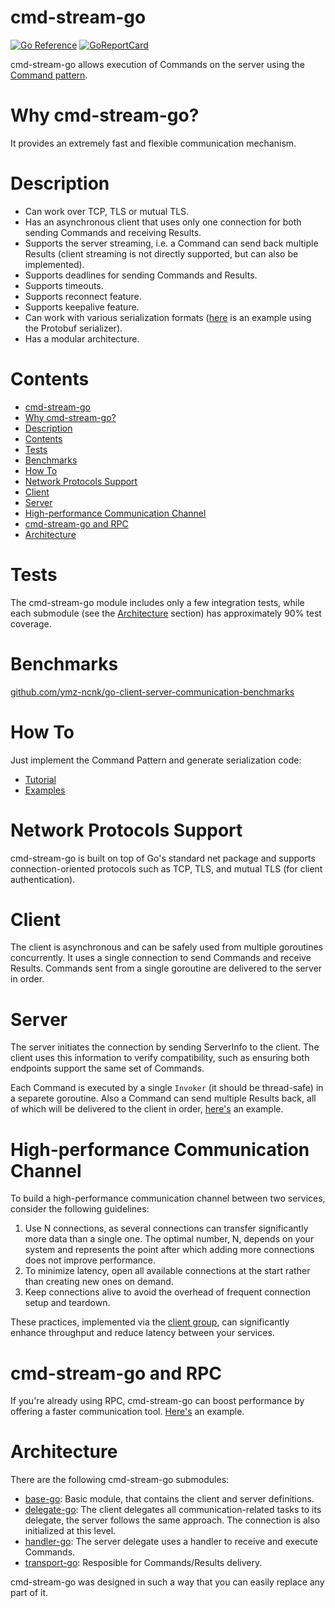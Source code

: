 # cmd-stream-go

[![Go Reference](https://pkg.go.dev/badge/github.com/cmd-stream/cmd-stream-go.svg)](https://pkg.go.dev/github.com/cmd-stream/cmd-stream-go)
[![GoReportCard](https://goreportcard.com/badge/cmd-stream/cmd-stream-go)](https://goreportcard.com/report/github.com/cmd-stream/cmd-stream-go)

cmd-stream-go allows execution of Commands on the server using the 
[Command pattern](https://ymz-ncnk.medium.com/command-pattern-as-an-api-architecture-style-be9ac25d6d94).

# Why cmd-stream-go?
It provides an extremely fast and flexible communication mechanism.

# Description
- Can work over TCP, TLS or mutual TLS.
- Has an asynchronous client that uses only one connection for both sending 
  Commands and receiving Results.
- Supports the server streaming, i.e. a Command can send back multiple Results
  (client streaming is not directly supported, but can also be implemented).
- Supports deadlines for sending Commands and Results.
- Supports timeouts.
- Supports reconnect feature.
- Supports keepalive feature.
- Can work with various serialization formats ([here](https://github.com/cmd-stream/cmd-stream-examples-go/tree/main/standard_protobuf) is an example using the Protobuf serializer).
- Has a modular architecture.

# Contents
- [cmd-stream-go](#cmd-stream-go)
- [Why cmd-stream-go?](#why-cmd-stream-go)
- [Description](#description)
- [Contents](#contents)
- [Tests](#tests)
- [Benchmarks](#benchmarks)
- [How To](#how-to)
- [Network Protocols Support](#network-protocols-support)
- [Client](#client)
- [Server](#server)
- [High-performance Communication Channel](#high-performance-communication-channel)
- [cmd-stream-go and RPC](#cmd-stream-go-and-rpc)
- [Architecture](#architecture)

# Tests
The cmd-stream-go module includes only a few integration tests, while each 
submodule (see the [Architecture](#architecture) section) has approximately 90% 
test coverage.

# Benchmarks
[github.com/ymz-ncnk/go-client-server-communication-benchmarks](https://github.com/ymz-ncnk/go-client-server-communication-benchmarks)

# How To
Just implement the Command Pattern and generate serialization code:
- [Tutorial](https://ymz-ncnk.medium.com/cmd-stream-go-tutorial-0276d39c91e8)
- [Examples](https://github.com/cmd-stream/cmd-stream-examples-go)

# Network Protocols Support
cmd-stream-go is built on top of Go's standard net package and supports 
connection-oriented protocols such as TCP, TLS, and mutual TLS (for client 
authentication).

# Client
The client is asynchronous and can be safely used from multiple goroutines 
concurrently. It uses a single connection to send Commands and receive Results.
Commands sent from a single goroutine are delivered to the server in order.

# Server
The server initiates the connection by sending ServerInfo to the client. The 
client uses this information to verify compatibility, such as ensuring both 
endpoints support the same set of Commands.

Each Command is executed by a single `Invoker` (it should be thread-safe) in a 
separete goroutine. Also a Command can send multiple Results back, all of which 
will be delivered to the client in order, [here's](https://github.com/cmd-stream/cmd-stream-examples-go/tree/main/multi_result) 
an example.

# High-performance Communication Channel
To build a high-performance communication channel between two services, consider 
the following guidelines:
1. Use N connections, as several connections can transfer significantly more 
   data than a single one. The optimal number, N, depends on your system and 
   represents the point after which adding more connections does not improve 
   performance.
2. To minimize latency, open all available connections at the start rather than 
   creating new ones on demand.
3. Keep connections alive to avoid the overhead of frequent connection setup and 
   teardown.

These practices, implemented via the [client group](https://github.com/cmd-stream/cmd-stream-examples-go/blob/main/group/client_group_test.go), 
can significantly enhance throughput and reduce latency between your services.

# cmd-stream-go and RPC
If you're already using RPC, cmd-stream-go can boost performance by offering a 
faster communication tool. [Here's](https://github.com/cmd-stream/cmd-stream-examples-go/tree/main/rpc) 
an example.

# Architecture
There are the following cmd-stream-go submodules:
- [base-go](https://github.com/cmd-stream/base-go): Basic module, that contains 
  the client and server definitions.
- [delegate-go](https://github.com/cmd-stream/delegate-go): The client delegates
  all communication-related tasks to its delegate, the server follows the same 
  approach. The connection is also initialized at this level.
- [handler-go](https://github.com/cmd-stream/handler-go): The server delegate 
  uses a handler to receive and execute Commands.
- [transport-go](https://github.com/cmd-stream/transport-go): Resposible for 
  Commands/Results delivery.

cmd-stream-go was designed in such a way that you can easily replace any part of 
it.